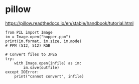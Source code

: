 
# pillow
https://pillow.readthedocs.io/en/stable/handbook/tutorial.html

```
from PIL import Image
im = Image.open("hopper.ppm")
print(im.format, im.size, im.mode)
# PPM (512, 512) RGB

# Convert files to JPEG
try:
	with Image.open(infile) as im:
		im.save(outfile)
except IOError:
	print("cannot convert", infile)


```